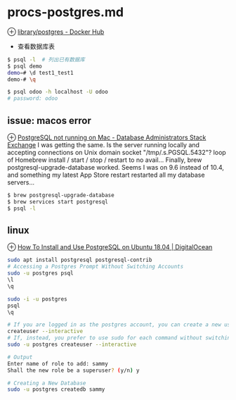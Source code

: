 # procs-postgres.md
⊕ [library/postgres - Docker Hub](https://hub.docker.com/_/postgres/)

+ 查看数据库表

```sh
$ psql -l  # 列出已有数据库
$ psql demo
demo=# \d test1_test1
demo-# \q
```
```sh
$ psql odoo -h localhost -U odoo
# password: odoo
```

## issue: macos error
⊕ [PostgreSQL not running on Mac - Database Administrators Stack Exchange](https://dba.stackexchange.com/questions/75214/postgresql-not-running-on-mac)
    I was getting the same. Is the server running locally and accepting connections on Unix domain socket "/tmp/.s.PGSQL.5432"? 
    loop of Homebrew install / start / stop / restart to no avail...
    Finally, brew postgresql-upgrade-database worked.
    Seems I was on 9.6 instead of 10.4, and something my latest App Store restart restarted all my database servers...

```sh
$ brew postgresql-upgrade-database
$ brew services start postgresql
$ psql -l
```

## linux
⊕ [How To Install and Use PostgreSQL on Ubuntu 18.04 | DigitalOcean](https://www.digitalocean.com/community/tutorials/how-to-install-and-use-postgresql-on-ubuntu-18-04)

```sh
sudo apt install postgresql postgresql-contrib
# Accessing a Postgres Prompt Without Switching Accounts
sudo -u postgres psql
\l
\q
```
```sh
sudo -i -u postgres
psql
\q

# If you are logged in as the postgres account, you can create a new user by typing:
createuser --interactive
# If, instead, you prefer to use sudo for each command without switching from your normal account, type:
sudo -u postgres createuser --interactive

# Output
Enter name of role to add: sammy
Shall the new role be a superuser? (y/n) y

# Creating a New Database
sudo -u postgres createdb sammy
```



